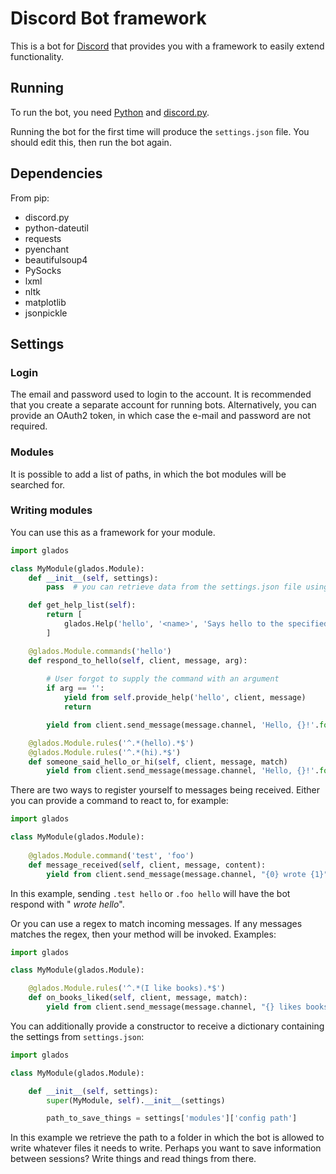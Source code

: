 # Discord Bot framework

This is a bot for [Discord](https://discordapp.com/) that provides you with a framework to easily extend functionality.

## Running

To run the bot, you need [Python](https://www.python.org/) and [discord.py](https://github.com/Rapptz/discord.py).

Running the bot for the first time will produce the `settings.json` file. You should edit this, then run the bot again.

## Dependencies

From pip:
 + discord.py
 + python-dateutil
 + requests
 + pyenchant
 + beautifulsoup4
 + PySocks
 + lxml
 + nltk
 + matplotlib
 + jsonpickle

## Settings

### Login

The email and password used to login to the account. It is recommended that you create a separate account for running bots. Alternatively, you can provide an OAuth2 token, in which case the e-mail and password are not required.

### Modules

It is possible to add a list of paths, in which the bot modules will be searched for. 

### Writing modules

You can use this as a framework for your module.
```python
import glados

class MyModule(glados.Module):
    def __init__(self, settings):
        pass  # you can retrieve data from the settings.json file using settings

    def get_help_list(self):
        return [
            glados.Help('hello', '<name>', 'Says hello to the specified name')
        ]

    @glados.Module.commands('hello')
    def respond_to_hello(self, client, message, arg):
        
        # User forgot to supply the command with an argument
        if arg == '':
            yield from self.provide_help('hello', client, message)
            return

        yield from client.send_message(message.channel, 'Hello, {}!'.format(arg))

    @glados.Module.rules('^.*(hello).*$')
    @glados.Module.rules('^.*(hi).*$')
    def someone_said_hello_or_hi(self, client, message, match)
        yield from client.send_message(message.channel, 'Hello, {}!'.format(message.author.name))
```


There are two ways to register yourself to messages being received. Either you can provide a command to react to, for example:
```python
import glados

class MyModule(glados.Module):
    
    @glados.Module.command('test', 'foo')
    def message_received(self, client, message, content):
        yield from client.send_message(message.channel, "{0} wrote {1}".format(message.author.name, content))
```
In this example, sending ```.test hello``` or ```.foo hello``` will have the bot respond with "*<your name> wrote hello*".

Or you can use a regex to match incoming messages. If any messages matches the regex, then your method will be invoked. Examples:
```python
import glados

class MyModule(glados.Module):

    @glados.Module.rules('^.*(I like books).*$')
    def on_books_liked(self, client, message, match):
        yield from client.send_message(message.channel, "{} likes books! Burn him!".format(message.author.name))
```

You can additionally provide a constructor to receive a dictionary containing the settings from ```settings.json```:
```python
import glados

class MyModule(glados.Module):

    def __init__(self, settings):
        super(MyModule, self).__init__(settings)

        path_to_save_things = settings['modules']['config path']
```

In this example we retrieve the path to a folder in which the bot is allowed to write whatever files it needs to write. Perhaps you want to save information between sessions? Write things and read things from there.


